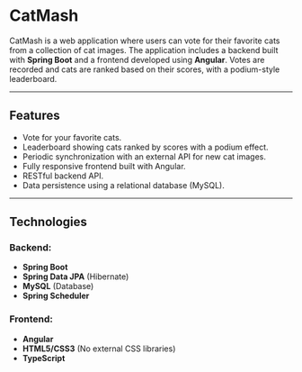 # CatMash

CatMash is a web application where users can vote for their favorite cats from a collection of cat images. The application includes a backend built with **Spring Boot** and a frontend developed using **Angular**. Votes are recorded and cats are ranked based on their scores, with a podium-style leaderboard.

---

## **Features**
- Vote for your favorite cats.
- Leaderboard showing cats ranked by scores with a podium effect.
- Periodic synchronization with an external API for new cat images.
- Fully responsive frontend built with Angular.
- RESTful backend API.
- Data persistence using a relational database (MySQL).

---

## **Technologies**
### Backend:
- **Spring Boot**
- **Spring Data JPA** (Hibernate)
- **MySQL** (Database)
- **Spring Scheduler**

### Frontend:
- **Angular**
- **HTML5/CSS3** (No external CSS libraries)
- **TypeScript**